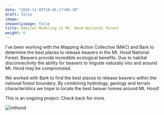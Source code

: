 ```yaml
---
date: "2016-11-05T19:56:17+05:30"
draft: false
image: 
showonlyimage: false
title: Habitat Modeling in Mt. Hood National Forest
weight: 6
---
```


I've been working with the Mapping Action Collective (MAC) and Bark to determine the best places to release beavers in the Mt. Hood National Forest. Beavers provide incredible ecological benefits. Due to habitat disconnectivity the ability for beavers to migrate naturally into and around Mt. Hood may be compromised. <!--more-->

We worked with Bark to find the best places to release beavers within the national forest boundary. By combining hydrology, geology and terrain characteristics we hope to locate the best beaver homes around Mt. Hood!

This is an ongoing project. Check back for more.

![mthood](img/mthood.jpg)